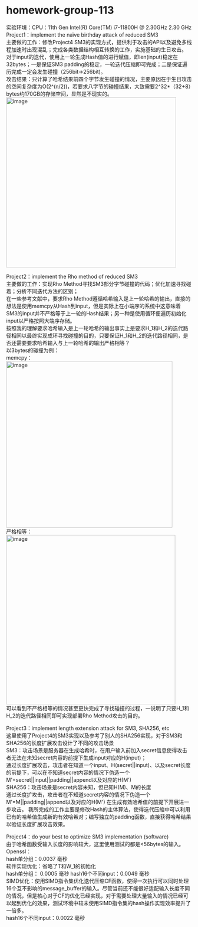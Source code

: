 # homework-group-113  
实验环境：CPU：11th Gen Intel(R) Core(TM) i7-11800H @ 2.30GHz   2.30 GHz  
Project1：implement the naïve birthday attack of reduced SM3  
主要做的工作：修改Project4 SM3的实现方式，提供利于攻击的API以及避免多线程加速时出现混乱；完成各类数据结构相互转换的工作，实施基础的生日攻击。  
对于input的迭代，使用上一轮生成Hash值的进行赋值，即len(input)稳定在32bytes；一是保证SM3 padding的稳定，一轮迭代压缩即可完成；二是保证遍历完成一定会发生碰撞（256bit->256bit)。  
攻击结果：只计算了哈希结果前四个字节发生碰撞的情况，主要原因在于生日攻击的空间复杂度为O(2^(n/2))，若要求八字节的碰撞结果，大致需要2^32*（32+8）bytes约170GB的存储空间，显然是不现实的。  
<img width="461" alt="image" src="https://github.com/Dianyudengdeng/homework-group-113/assets/93588357/f21a1401-be2e-4308-a7bb-c8bf87e0fb3d">

Project2：implement the Rho method of reduced SM3    
主要做的工作：实现Rho Method寻找SM3部分字节碰撞的代码；优化加速寻找碰着；分析不同迭代方法的区别；  
在一些参考文献中，要求Rho Method遵循哈希输入是上一轮哈希的输出，直接的想法是使用memcpy从Hash到input，但是实际上在小端序的系统中这意味着SM3的input并不严格等于上一轮的Hash结果；另一种是使用循环便遍历初始化input以严格按照大端序存储。  
按照我的理解要求哈希输入是上一轮哈希的输出事实上是要求H_1和H_2的迭代路径相同以最终实现成环寻找碰撞的目的，只要保证H_1和H_2的迭代路径相同，是否还需要要求哈希输入与上一轮哈希的输出严格相等？  
以3bytes的碰撞为例：  
memcpy：  
<img width="451" alt="image" src="https://github.com/Dianyudengdeng/homework-group-113/assets/93588357/5fb28fcd-f8bd-455f-9531-042059ae1af5">  
严格相等：  
<img width="459" alt="image" src="https://github.com/Dianyudengdeng/homework-group-113/assets/93588357/b062b602-8902-4c31-8e5b-0cfd9195a950">  
可以看到不严格相等的情况甚至更快完成了寻找碰撞的过程，一说明了只要H_1和H_2的迭代路径相同即可实现部署Rho Method攻击的目的。  

Project3：implement length extension attack for SM3, SHA256, etc  
这里使用了Project4的SM3实现以及参考了别人的SHA256实现，对于SM3和SHA256的长度扩展攻击设计了不同的攻击场景  
SM3：攻击场景是服务器在生成哈希时，在用户输入前加入secret信息使得攻击者无法在未知secret内容的前提下生成input对应的H(input)；  
通过长度扩展攻击，攻击者在知道一个input、H(secret||input)、以及secret长度的前提下，可以在不知道secret内容的情况下伪造一个M'=secret||input||padding||append以及对应的H(M')  
SHA256：攻击场景是secret内容未知，但已知H(M)、M的长度  
通过长度扩攻击，攻击者在不知道secret内容的情况下伪造一个M'=M||padding||append以及对应的H(M')
在生成有效哈希值的前提下开展进一步攻击。 
我所完成的工作主要是修改Hash的主体算法，使得迭代压缩中可以利用已有的哈希值生成新的有效哈希对；编写独立的padding函数，直接获得哈希结果以验证长度扩展攻击效果。  

Project4：do your best to optimize SM3 implementation (software)  
由于哈希函数受输入长度的影响较大，这里使用测试的都是<56bytes的输入。  
Openssl：  
hash单分组：0.0037 毫秒  
软件实现优化：省略了T和W_1的初始化  
hash单分组： 0.0005 毫秒 hash16个不同input：0.0049 毫秒  
SIMD优化：使用SIMD指令集优化迭代压缩CF函数，使得一次执行可以同时处理16个互不影响的message_buffer的输入。尽管当前还不能很好适配输入长度不同的情况，但是核心对于CF的优化已经实现，对于需要处理大量输入的情况已经可以起到优化的效果，测试环境中较未使用SIMD指令集的hash操作实现效率提升了一倍多。  
hash16个不同input：0.0022 毫秒  
